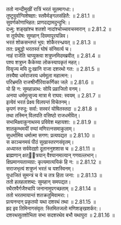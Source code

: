 

  
ततो नान्दीमुखीं रात्रिं भरतं सूतमागधा:।  
तुष्टुवुर्वाग्विशेषज्ञा: स्तवैर्मङ्गलसंहितै: ॥ 2.81.1 ॥   
सुवर्णकोणाभिहत: प्राणदद्यामदुन्दुभि:।  
दध्मु: शङ्खांश्च शतशो नादांश्चोच्चावचस्वरान् ॥ 2.81.2 ॥   
स तूर्यघोष: सुमहान् दिवमापूरयन्निव।  
भरतं शोकसन्तप्तं भूय: शोकैररन्ध्रयत् ॥ 2.81.3 ॥   
तत: प्रबुद्धो भरतस्तं घोषं संनिवर्त्य च।  
नाहं राजेति चाप्युक्त्वा शत्रुघ्नमिदमब्रवीत् ॥ 2.81.4 ॥   
पश्य शत्रुघ्न कैकेय्या लोकस्यापकृतं महत्।  
विसृज्य मयि दु:खानि राजा दशरथो गत: ॥ 2.81.5 ॥   
तस्यैषा धर्मराजस्य धर्ममूला महात्मन:।  
परिभ्रमति राजश्रीर्नौरिवाकर्णिका जले ॥ 2.81.6 ॥   
यो हि न: सुमहान्नाथ: सोपि प्रव्राजितो वनम्।  
अनया धर्ममुत्सृज्य मात्रा मे राघव: स्वयम् ॥ 2.81.7 ॥   
इत्येवं भरतं प्रेक्ष्य विलपन्तं विचेतनम्।  
कृपणं रुरुदु: सर्वा: सस्वरं योषितस्तदा ॥ 2.81.8 ॥   
तथा तस्मिन् विलपति वसिष्ठो राजधर्मवित्।  
सभामिक्ष्वाकुनाथस्य प्रविवेश महायशा: ॥ 2.81.9 ॥   
शातकुम्भमयीं रम्यां मणिरत्नसमाकुलाम्।  
सुधर्मामिव धर्मात्मा सगण: प्रत्यपद्यत ॥ 2.81.10 ॥   
स काञ्चनमयं पीठं सुखास्तरणसंवृतम्।  
अध्यास्त सर्ववेदज्ञो दूताननुशशास च ॥ 2.81.11 ॥   
ब्राह्मणान् क्षत्ित्रयान् वैश्यानमात्यान् गणवल्लभान्।  
क्षिप्रमानयताव्यग्रा: कृत्यमात्ययिकं हि न: ॥ 2.81.12 ॥   
सराजभृत्यं शत्रुघ्नं भरतं च यशस्विनम्।  
युधाजितं सुमन्त्रं च ये च तत्र हिता जना: ॥ 2.81.13 ॥   
ततो हलहलाशब्द: सुमहान् समपद्यत।  
रथैरश्वैर्गजैश्चापि जनानामुपगच्छताम् ॥ 2.81.14 ॥   
ततो भरतमायान्तं शतक्रतुमिवामरा:।  
प्रत्यनन्दन् प्रकृतयो यथा दशरथं तथा ॥ 2.81.15 ॥   
ह्रद इव तिमिनागसंवृत: स्तिमितजलो मणिशङ्खशर्कर:।  
दशरथसुतशोभिता सभा सदशरथेव बभौ यथापुरा ॥ 2.81.16 ॥   
